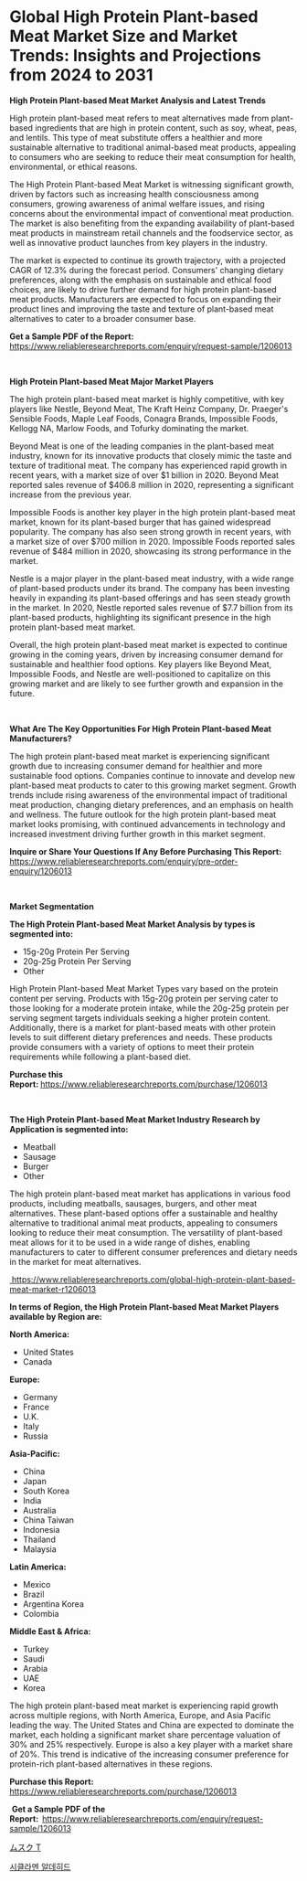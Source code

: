 <p><h1>Global High Protein Plant-based Meat Market Size and Market Trends: Insights and Projections from 2024 to 2031</h1></p><p><strong>High Protein Plant-based Meat Market Analysis and Latest Trends</strong></p>
<p><p>High protein plant-based meat refers to meat alternatives made from plant-based ingredients that are high in protein content, such as soy, wheat, peas, and lentils. This type of meat substitute offers a healthier and more sustainable alternative to traditional animal-based meat products, appealing to consumers who are seeking to reduce their meat consumption for health, environmental, or ethical reasons.</p><p>The High Protein Plant-based Meat Market is witnessing significant growth, driven by factors such as increasing health consciousness among consumers, growing awareness of animal welfare issues, and rising concerns about the environmental impact of conventional meat production. The market is also benefiting from the expanding availability of plant-based meat products in mainstream retail channels and the foodservice sector, as well as innovative product launches from key players in the industry.</p><p>The market is expected to continue its growth trajectory, with a projected CAGR of 12.3% during the forecast period. Consumers' changing dietary preferences, along with the emphasis on sustainable and ethical food choices, are likely to drive further demand for high protein plant-based meat products. Manufacturers are expected to focus on expanding their product lines and improving the taste and texture of plant-based meat alternatives to cater to a broader consumer base.</p></p>
<p><strong>Get a Sample PDF of the Report:&nbsp;</strong> <a href="https://www.reliableresearchreports.com/enquiry/request-sample/1206013">https://www.reliableresearchreports.com/enquiry/request-sample/1206013</a></p>
<p>&nbsp;</p>
<p><strong>High Protein Plant-based Meat Major Market Players</strong></p>
<p><p>The high protein plant-based meat market is highly competitive, with key players like Nestle, Beyond Meat, The Kraft Heinz Company, Dr. Praeger's Sensible Foods, Maple Leaf Foods, Conagra Brands, Impossible Foods, Kellogg NA, Marlow Foods, and Tofurky dominating the market. </p><p>Beyond Meat is one of the leading companies in the plant-based meat industry, known for its innovative products that closely mimic the taste and texture of traditional meat. The company has experienced rapid growth in recent years, with a market size of over $1 billion in 2020. Beyond Meat reported sales revenue of $406.8 million in 2020, representing a significant increase from the previous year.</p><p>Impossible Foods is another key player in the high protein plant-based meat market, known for its plant-based burger that has gained widespread popularity. The company has also seen strong growth in recent years, with a market size of over $700 million in 2020. Impossible Foods reported sales revenue of $484 million in 2020, showcasing its strong performance in the market.</p><p>Nestle is a major player in the plant-based meat industry, with a wide range of plant-based products under its brand. The company has been investing heavily in expanding its plant-based offerings and has seen steady growth in the market. In 2020, Nestle reported sales revenue of $7.7 billion from its plant-based products, highlighting its significant presence in the high protein plant-based meat market.</p><p>Overall, the high protein plant-based meat market is expected to continue growing in the coming years, driven by increasing consumer demand for sustainable and healthier food options. Key players like Beyond Meat, Impossible Foods, and Nestle are well-positioned to capitalize on this growing market and are likely to see further growth and expansion in the future.</p></p>
<p>&nbsp;</p>
<p><strong>What Are The Key Opportunities For High Protein Plant-based Meat Manufacturers?</strong></p>
<p><p>The high protein plant-based meat market is experiencing significant growth due to increasing consumer demand for healthier and more sustainable food options. Companies continue to innovate and develop new plant-based meat products to cater to this growing market segment. Growth trends include rising awareness of the environmental impact of traditional meat production, changing dietary preferences, and an emphasis on health and wellness. The future outlook for the high protein plant-based meat market looks promising, with continued advancements in technology and increased investment driving further growth in this market segment.</p></p>
<p><strong>Inquire or Share Your Questions If Any Before Purchasing This Report:</strong> <a href="https://www.reliableresearchreports.com/enquiry/pre-order-enquiry/1206013">https://www.reliableresearchreports.com/enquiry/pre-order-enquiry/1206013</a></p>
<p>&nbsp;</p>
<p><strong>Market Segmentation</strong></p>
<p><strong>The High Protein Plant-based Meat Market Analysis by types is segmented into:</strong></p>
<p><ul><li>15g-20g Protein Per Serving</li><li>20g-25g Protein Per Serving</li><li>Other</li></ul></p>
<p><p>High Protein Plant-based Meat Market Types vary based on the protein content per serving. Products with 15g-20g protein per serving cater to those looking for a moderate protein intake, while the 20g-25g protein per serving segment targets individuals seeking a higher protein content. Additionally, there is a market for plant-based meats with other protein levels to suit different dietary preferences and needs. These products provide consumers with a variety of options to meet their protein requirements while following a plant-based diet.</p></p>
<p><strong>Purchase this Report:&nbsp;</strong><a href="https://www.reliableresearchreports.com/purchase/1206013">https://www.reliableresearchreports.com/purchase/1206013</a></p>
<p>&nbsp;</p>
<p><strong>The High Protein Plant-based Meat Market Industry Research by Application is segmented into:</strong></p>
<p><ul><li>Meatball</li><li>Sausage</li><li>Burger</li><li>Other</li></ul></p>
<p><p>The high protein plant-based meat market has applications in various food products, including meatballs, sausages, burgers, and other meat alternatives. These plant-based options offer a sustainable and healthy alternative to traditional animal meat products, appealing to consumers looking to reduce their meat consumption. The versatility of plant-based meat allows for it to be used in a wide range of dishes, enabling manufacturers to cater to different consumer preferences and dietary needs in the market for meat alternatives.</p></p>
<p><a href="https://www.reliableresearchreports.com/global-high-protein-plant-based-meat-market-r1206013">&nbsp;https://www.reliableresearchreports.com/global-high-protein-plant-based-meat-market-r1206013</a></p>
<p><strong>In terms of Region, the High Protein Plant-based Meat Market Players available by Region are:</strong></p>
<p>
    <p> <strong> North America: </strong>
        <ul>
            <li>United States</li>
            <li>Canada</li>
        </ul>
        </p> 
    <p> <strong> Europe: </strong>
        <ul>
            <li>Germany</li>
            <li>France</li>
            <li>U.K.</li>
            <li>Italy</li>
            <li>Russia</li>
        </ul>
        </p> 
    <p> <strong> Asia-Pacific: </strong>
        <ul>
            <li>China</li>
            <li>Japan</li>
            <li>South Korea</li>
            <li>India</li>
            <li>Australia</li>
            <li>China Taiwan</li>
            <li>Indonesia</li>
            <li>Thailand</li>
            <li>Malaysia</li>
        </ul>
        </p> 
    <p> <strong> Latin America: </strong>
        <ul>
            <li>Mexico</li>
            <li>Brazil</li>
            <li>Argentina Korea</li>
            <li>Colombia</li>
        </ul>
        </p> 
    <p> <strong> Middle East & Africa: </strong>
        <ul>
            <li>Turkey</li>
            <li>Saudi</li>
            <li>Arabia</li>
            <li>UAE</li>
            <li>Korea</li>
        </ul>
    </p>
    </p>
<p><p>The high protein plant-based meat market is experiencing rapid growth across multiple regions, with North America, Europe, and Asia Pacific leading the way. The United States and China are expected to dominate the market, each holding a significant market share percentage valuation of 30% and 25% respectively. Europe is also a key player with a market share of 20%. This trend is indicative of the increasing consumer preference for protein-rich plant-based alternatives in these regions.</p></p>
<p><strong>Purchase this Report: </strong><a href="https://www.reliableresearchreports.com/purchase/1206013">https://www.reliableresearchreports.com/purchase/1206013</a></p>
<p>&nbsp;<strong>Get a Sample PDF of the Report:&nbsp;&nbsp;</strong><a href="https://www.reliableresearchreports.com/enquiry/request-sample/1206013">https://www.reliableresearchreports.com/enquiry/request-sample/1206013</a></p>
<p><strong></strong></p>
<p><p><a href="https://medium.com/@torreyjones1910/%E3%83%9E%E3%82%B9%E3%82%AF%E3%83%86%E3%82%A3%E3%83%BC%E3%83%9E%E3%83%BC%E3%82%B1%E3%83%83%E3%83%88%E3%81%AF%E5%B8%82%E5%A0%B4%E3%82%B7%E3%82%A7%E3%82%A2-%E5%B8%82%E5%A0%B4%E5%8B%95%E5%90%91-%E5%B8%82%E5%A0%B4%E6%88%90%E9%95%B7%E3%81%AB%E9%96%A2%E3%81%99%E3%82%8B%E6%83%85%E5%A0%B1%E3%82%92%E6%8F%90%E4%BE%9B%E3%81%97%E3%81%BE%E3%81%99-5d21b0a7585d">ムスク T</a></p><p><a href="https://medium.com/@anvil67678789/%EC%82%AC%EC%9D%B4%ED%81%B4%EB%9D%BC%EB%A9%98-%EC%95%8C%EB%8D%B0%ED%95%98%EC%9D%B4%EB%93%9C-%EC%8B%9C%EC%9E%A5-%EC%9D%B8%EC%82%AC%EC%9D%B4%ED%8A%B8-%EC%8B%9C%EC%9E%A5-%EB%8F%99%ED%96%A5-%EC%84%B1%EC%9E%A5-2024%EB%85%84%EB%B6%80%ED%84%B0-2031%EB%85%84%EA%B9%8C%EC%A7%80-%EC%98%88%EC%83%81%EB%90%9C-%EA%B2%83-3b97a1d0ab24">시클라멘 알데히드</a></p></p>